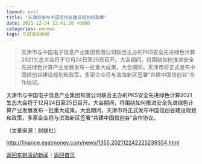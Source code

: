 ```yaml
---
layout: post
title: "天津将发布中国信创谷建设规划和政策"
date: 2021-12-24 12:41:38 +0800
categories: emnews
tags: 东财滚动新闻
---
```

> 天津市与中国电子信息产业集团有限公司联合主办的PKS安全先进绿色计算2021生态大会将于12月24日至25日召开。大会期间，将围绕如何推进安全先进绿色计算产业发展发布一批重大成果。大会期间，天津市将正式发布中国信创谷建设规划和政策，多家企业将与滨海新区签署“共建中国信创谷”合作协议。

<p>天津市与中国电子信息产业集团有限公司联合主办的PKS安全先进绿色计算2021生态大会将于12月24日至25日召开。大会期间，将围绕如何推进安全先进绿色计算产业发展发布一批重大成果。大会期间，天津市将正式发布中国信创谷建设规划和政策，多家企业将与滨海新区签署“共建中国信创谷”合作协议。</p><p class="em_media">（文章来源：财联社）</p>

<http://finance.eastmoney.com/news/1355,202112242225239354.html>

[返回东财滚动新闻](//finews.withounder.com/emnews/)｜[返回首页](//finews.withounder.com/)